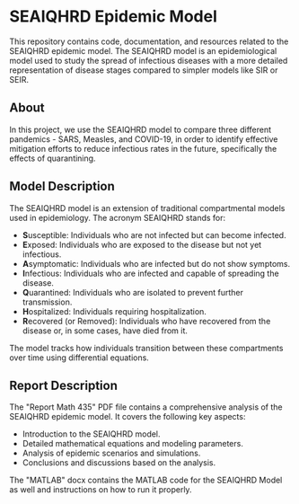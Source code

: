# SEAIQHRD Epidemic Model

This repository contains code, documentation, and resources related to the SEAIQHRD epidemic model. The SEAIQHRD model is an epidemiological model used to study the spread of infectious diseases with a more detailed representation of disease stages compared to simpler models like SIR or SEIR.

## About

In this project, we use the SEAIQHRD model to compare three different pandemics - SARS, Measles, and COVID-19, in order to identify effective mitigation efforts to reduce infectious rates in the future, specifically the effects of quarantining. 


## Model Description

The SEAIQHRD model is an extension of traditional compartmental models used in epidemiology. The acronym SEAIQHRD stands for:

- **S**usceptible: Individuals who are not infected but can become infected.
- **E**xposed: Individuals who are exposed to the disease but not yet infectious.
- **A**symptomatic: Individuals who are infected but do not show symptoms.
- **I**nfectious: Individuals who are infected and capable of spreading the disease.
- **Q**uarantined: Individuals who are isolated to prevent further transmission.
- **H**ospitalized: Individuals requiring hospitalization.
- **R**ecovered (or Removed): Individuals who have recovered from the disease or, in some cases, have died from it.

The model tracks how individuals transition between these compartments over time using differential equations.

## Report Description

The "Report Math 435" PDF file contains a comprehensive analysis of the SEAIQHRD epidemic model. It covers the following key aspects:

- Introduction to the SEAIQHRD model.
- Detailed mathematical equations and modeling parameters.
- Analysis of epidemic scenarios and simulations.
- Conclusions and discussions based on the analysis.

The "MATLAB" docx contains the MATLAB code for the SEAIQHRD Model as well and instructions on how to run it properly. 
